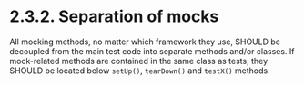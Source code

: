 # 2.3.2. Separation of mocks

All mocking methods, no matter which framework they use, SHOULD be decoupled from
the main test code into separate methods and/or classes. If mock-related methods are contained 
in the same class as tests, they SHOULD be located below `setUp()`, `tearDown()` and `testX()`
methods.
